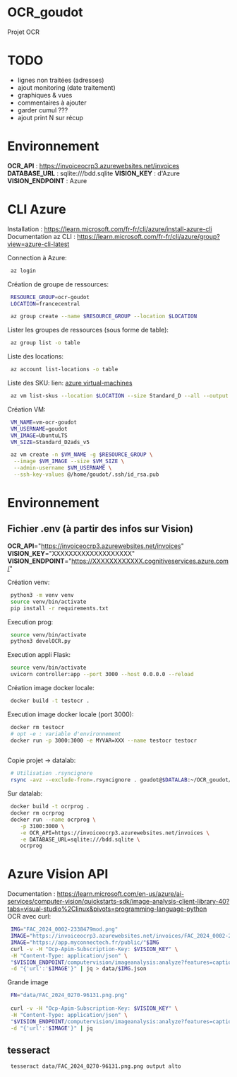 # OCR_goudot

Projet OCR

# TODO
- lignes non traitées (adresses)
- ajout monitoring (date traitement)
- graphiques & vues
- commentaires à ajouter
- garder cumul ???
- ajout print N sur récup

# Environnement
**OCR_API** : https://invoiceocrp3.azurewebsites.net/invoices  
**DATABASE_URL** : sqlite:///bdd.sqlite
**VISION_KEY** : d'Azure
**VISION_ENDPOINT** : Azure


# CLI Azure
Installation : https://learn.microsoft.com/fr-fr/cli/azure/install-azure-cli  
Documentation az CLI : https://learn.microsoft.com/fr-fr/cli/azure/group?view=azure-cli-latest

Connection à Azure:
```bash
 az login
```

Création de groupe de ressources:
```bash
 RESOURCE_GROUP=ocr-goudot
 LOCATION=francecentral

 az group create --name $RESOURCE_GROUP --location $LOCATION
```

Lister les groupes de ressources (sous forme de table):
```bash
 az group list -o table
```

Liste des locations:
```bash
 az account list-locations -o table
```

Liste des SKU:
lien: [azure virtual-machines](https://docs.microsoft.com/en-us/azure/virtual-machines/linux/quick-create-cli) 
```bash
 az vm list-skus --location $LOCATION --size Standard_D --all --output table
```

Création VM:

```bash
 VM_NAME=vm-ocr-goudot
 VM_USERNAME=goudot
 VM_IMAGE=UbuntuLTS
 VM_SIZE=Standard_D2ads_v5

 az vm create -n $VM_NAME -g $RESOURCE_GROUP \
  --image $VM_IMAGE --size $VM_SIZE \
  --admin-username $VM_USERNAME \
  --ssh-key-values @/home/goudot/.ssh/id_rsa.pub
```

# Environnement

## Fichier .env (à partir des infos sur Vision)
__OCR_API__="https://invoiceocrp3.azurewebsites.net/invoices"  
__VISION_KEY__="XXXXXXXXXXXXXXXXXXX"  
__VISION_ENDPOINT__="https://XXXXXXXXXXXX.cognitiveservices.azure.com/"  


Création venv:
```bash
 python3 -m venv venv
 source venv/bin/activate
 pip install -r requirements.txt
```

Execution prog:
```bash
 source venv/bin/activate
 python3 develOCR.py
```

Execution appli Flask:
```bash
 source venv/bin/activate
 uvicorn controller:app --port 3000 --host 0.0.0.0 --reload
```

Création image docker locale:
```bash
 docker build -t testocr .
```

Execution image docker locale (port 3000):
```bash
 docker rm testocr
 # opt -e : variable d'environnement
 docker run -p 3000:3000 -e MYVAR=XXX --name testocr testocr
  
```

Copie projet -> datalab:
```bash
 # Utilisation .rsyncignore
 rsync -avz --exclude-from=.rsyncignore . goudot@$DATALAB:~/OCR_goudot/
```
Sur datalab:
```bash
 docker build -t ocrprog .  
 docker rm ocrprog  
 docker run --name ocrprog \
    -p 3100:3000 \
    -e OCR_API=https://invoiceocrp3.azurewebsites.net/invoices \
    -e DATABASE_URL=sqlite:///bdd.sqlite \
    ocrprog
```

# Azure Vision API
Documentation : https://learn.microsoft.com/en-us/azure/ai-services/computer-vision/quickstarts-sdk/image-analysis-client-library-40?tabs=visual-studio%2Clinux&pivots=programming-language-python  
OCR avec curl:
```bash
 IMG="FAC_2024_0002-2338479mod.png"
 IMAGE="https://invoiceocrp3.azurewebsites.net/invoices/FAC_2024_0002-2338479"
 IMAGE="https://app.myconnectech.fr/public/"$IMG
 curl -v -H "Ocp-Apim-Subscription-Key: $VISION_KEY" \
 -H "Content-Type: application/json" \
 "$VISION_ENDPOINT/computervision/imageanalysis:analyze?features=caption,read&model-version=latest&language=en&api-version=2024-02-01" \
 -d "{'url':'$IMAGE'}" | jq > data/$IMG.json
```

Grande image 
```bash
 FN="data/FAC_2024_0270-96131.png.png"
 
 curl -v -H "Ocp-Apim-Subscription-Key: $VISION_KEY" \
 -H "Content-Type: application/json" \
 "$VISION_ENDPOINT/computervision/imageanalysis:analyze?features=caption,read&model-version=latest&language=en&api-version=2024-02-01" \
 -d "{'url':'$IMAGE'}" | jq
```
## tesseract

```bash
 tesseract data/FAC_2024_0270-96131.png.png output alto
```